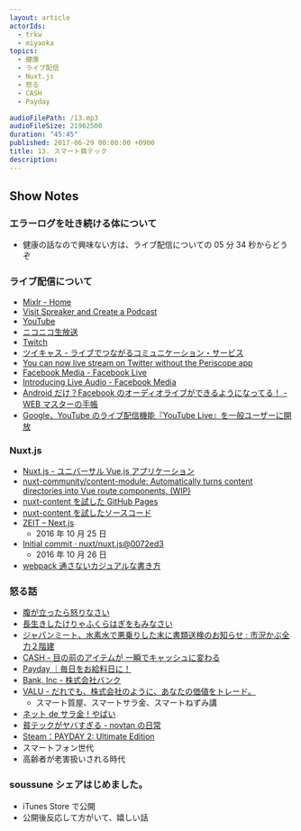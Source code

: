 ```yaml
---
layout: article
actorIds:
  - trkw
  - miyaoka
topics:
  - 健康
  - ライブ配信
  - Nuxt.js
  - 怒る
  - CASH
  - Payday

audioFilePath: /13.mp3
audioFileSize: 21962500
duration: "45:45"
published: 2017-06-29 00:00:00 +0900
title: 13. スマート貧テック
description:
---
```


## Show Notes

### エラーログを吐き続ける体について

* 健康の話なので興味ない方は、ライブ配信についての 05 分 34 秒からどうぞ

### ライブ配信について

* [Mixlr - Home](http://mixlr.com/)
* [Visit Spreaker and Create a Podcast](https://www.spreaker.com/)
* [YouTube](https://www.youtube.com/)
* [ニコニコ生放送](http://live.nicovideo.jp/)
* [Twitch](https://www.twitch.tv/)
* [ツイキャス - ライブでつながるコミュニケーション・サービス](http://twitcasting.tv/)
* [You can now live stream on Twitter without the Periscope app](http://mashable.com/2016/12/14/twitter-live-stream-without-periscope/#bffEYAL0Wsq3)
* [Facebook Media - Facebook Live](https://www.facebook.com/facebookmedia/get-started/facebook-live)
* [Introducing Live Audio - Facebook Media](https://media.fb.com/2016/12/20/introducing-live-audio/)
* [Android だけ？Facebook のオーディオライブができるようになってる！ - WEB マスターの手帳](https://homepage-reborn.com/2017/06/14/android%E3%81%A0%E3%81%91%EF%BC%9Ffacebook%E3%81%AE%E3%82%AA%E3%83%BC%E3%83%87%E3%82%A3%E3%82%AA%E3%83%A9%E3%82%A4%E3%83%96%E3%81%8C%E3%81%A7%E3%81%8D%E3%82%8B%E3%82%88%E3%81%86%E3%81%AB%E3%81%AA/)
* [Google、YouTube のライブ配信機能『YouTube Live』を一般ユーザーに開放](http://japanese.engadget.com/2013/12/13/google-youtube-youtube-live/)

### Nuxt.js

* [Nuxt.js - ユニバーサル Vue.js アプリケーション](https://ja.nuxtjs.org/)
* [nuxt-community/content-module: Automatically turns content directories into Vue route components. (WIP)](https://github.com/nuxt-community/content-module)
* [nuxt-content を試した GitHub Pages](https://soussunefm.github.io/episode/1/)
* [nuxt-content を試したソースコード](https://github.com/soussune/site)
* [ZEIT – Next.js](https://zeit.co/blog/next)
  * 2016 年 10 月 25 日
* [Initial commit · nuxt/nuxt.js@0072ed3](https://github.com/nuxt/nuxt.js/commit/0072ed31da6ce39d21046e05898f956cff190390)
  * 2016 年 10 月 26 日
* [webpack 通さないカジュアルな書き方](https://github.com/soussune/soussune.github.io/commit/ebe3474bfd4cf82f2ebe19b7189c49481d976fb9)

### 怒る話

* [腹が立ったら怒りなさい](https://www.amazon.co.jp/dp/4860814614)
* [長生きしたけりゃふくらはぎをもみなさい](https://www.amazon.co.jp/dp/4776207931)
* [ジャパンミート、水素水で悪乗りした末に書類送検のお知らせ : 市況かぶ全力２階建](http://kabumatome.doorblog.jp/archives/65896066.html)
* [CASH - 目の前のアイテムが 一瞬でキャッシュに変わる](https://cash.jp/)
* [Payday ｜毎日をお給料日に！](https://payday365.jp/)
* [Bank, Inc - 株式会社バンク](https://bank.co.jp/)
* [VALU - だれでも、株式会社のように、あなたの価値をトレード。](https://valu.is/)
  * スマート質屋、スマートサラ金、スマートねずみ講
* [ネット de サラ金！やばい](http://b.hatena.ne.jp/entry/340949842/comment/yto)
* [貧テックがヤバすぎる - novtan の日常](http://novtan.hatenablog.com/entry/2017/06/28/230931)
* [Steam：PAYDAY 2: Ultimate Edition](http://store.steampowered.com/app/218620/PAYDAY_2_Ultimate_Edition/)
* スマートフォン世代
* 高齢者が老害扱いされる時代

### soussune シェアはじめました。

* iTunes Store で公開
* 公開後反応して方がいて、嬉しい話
